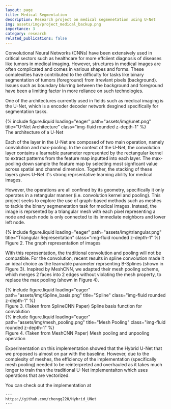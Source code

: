 ```yaml
---
layout: page
title: Medical Segmentation
description: Research project on medical segmenetation using U-Net
img: assets/img/project_medical_backup.png
importance: 3
category: research
related_publications: false
---
```


Convolutional Neural Networks (CNNs) have been extensively used in critical sectors such as healthcare for more effciient diagnosis of diseases like tumors in medical imaging. However, structures in medical images are often complicated and comes in various shapes and forms. These complexities have contributed to the difficulty for tasks like binary segmentation of tumors (foreground) from irrevlant pixels (background). Issues such as boundary blurring between the background and foreground have been a limiting factor in more reliance on such technologies. 

One of the architectures currently used in fields such as medical imaging is the U-Net, which is a encoder decoder network desgined specifically for segmentation tasks. 

<div class="row justify-content-sm-center ">
    <div class="align-self-center w-50">
        {% include figure.liquid loading="eager" path="assets/img/unet.png" title="U-Net Architecture" class="img-fluid rounded z-depth-1" %}
    </div>
</div>
<div class="caption text-center">
    The architecture of a U-Net
</div>

Each of the layer in the U-Net are composed of two main operation, namely convolution and max-pooling. In the context of the U-Net, the convolution layer contains a learnable parameter represented by the rectangular kernel to extract patterns from the feature map inputted into each layer. The max-pooling down sample the feature map by selecting most signficant value across spatial and channel dimension. Together, the stacking of these layers gives U-Net it's strong reprsentative learning ability for medical images. 

However, the operations are all confined by its geometry, specifically it only operates in a retangular manner (i.e. convolution kernel and pooling). This project seeks to explore the use of graph-based methods such as meshes to tackle the binary segmenetation task for medical images. Instead, the image is reprsented by a triangular mesh with each pixel representing a node and each node is only connected to its immediate neighbors and lower left node. 

<div class="row justify-content-sm-center ">
    <div class="align-self-center w-25">
        {% include figure.liquid loading="eager" path="assets/img/triangular.png" title="Triangular Representation" class="img-fluid rounded z-depth-1" %}
    </div>
</div>
<div class="caption text-center">
    Figure 2. The graph representation of images
</div>

With this representation, the traditional convolution and pooling will not be compatible. For the convolution, recent results in spline convolution made it an ideal choice as the learnable parameter reprsenting B-Splines (shown in Figure 3). Inspired by MeshCNN, we adapted their mesh pooling scheme, which merges 2 faces into 2 edges without violating the mesh property, to replace the max pooling (shown in Figure 4).

<div class="row justify-content-sm-center ">
    <div class="align-self-center w-25">
        {% include figure.liquid loading="eager" path="assets/img/Spline_basis.png" title="Spline" class="img-fluid rounded z-depth-1" %}
    </div>
</div>
<div class="caption text-center">
    Figure 3. (Taken from SplineCNN Paper) Spline basis function for convolution
</div>

<div class="row justify-content-sm-center ">
    <div class="align-self-center w-25">
        {% include figure.liquid loading="eager" path="assets/img/mesh_pooling.png" title="Mesh Pooling" class="img-fluid rounded z-depth-1" %}
    </div>
</div>
<div class="caption text-center">
    Figure 4. (Taken from MeshCNN Paper) Mesh pooling and unpooling operation
</div>

Experimentation on this implementation showed that the Hybrid U-Net that we proposed is almost on par with the baseline. However, due to the complexity of meshes, the efficiency of the implementation (specifically mesh pooling) needed to be reinterpreted and overhauled as it takes much longer to train than the traditional U-Net implementaiton which uses operations that are vectorized. 

You can check out the implementation at

    ---
    https://github.com/chengq220/Hybrid_UNet
    ---

